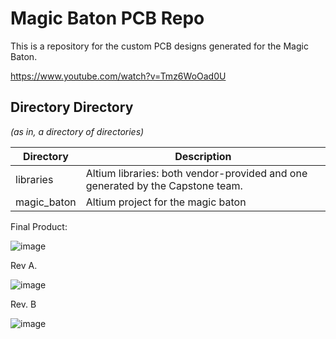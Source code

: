 # Magic Baton PCB Repo
This is a repository for the custom PCB designs generated for the Magic Baton.

https://www.youtube.com/watch?v=Tmz6WoOad0U

## Directory Directory
_(as in, a directory of directories)_

| Directory | Description |
| --- | --- |
| libraries | Altium libraries: both vendor-provided and one generated by the Capstone team. |
| magic_baton | Altium project for the magic baton |

Final Product:

![image](https://user-images.githubusercontent.com/32754336/114271862-657afd00-99c8-11eb-8530-0652026e58a3.png)

Rev A.

![image](https://user-images.githubusercontent.com/32754336/114271846-53995a00-99c8-11eb-8d3a-14bc6645e7db.png)

Rev. B

![image](https://user-images.githubusercontent.com/32754336/114271857-5f851c00-99c8-11eb-87bb-d814e67a18d2.png)

